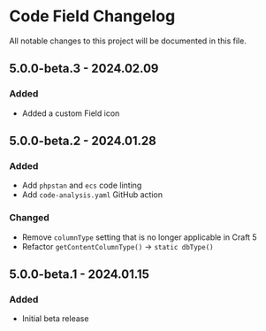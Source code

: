 # Code Field Changelog

All notable changes to this project will be documented in this file.

## 5.0.0-beta.3 - 2024.02.09
### Added
* Added a custom Field icon

## 5.0.0-beta.2 - 2024.01.28
### Added
* Add `phpstan` and `ecs` code linting
* Add `code-analysis.yaml` GitHub action

### Changed
* Remove `columnType` setting that is no longer applicable in Craft 5
* Refactor `getContentColumnType()` -> `static dbType()`

## 5.0.0-beta.1 - 2024.01.15
### Added
* Initial beta release
